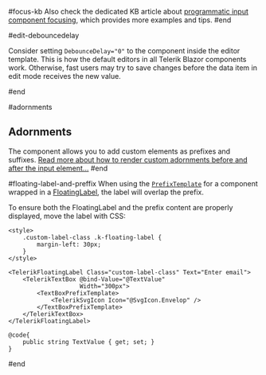 #focus-kb
Also check the dedicated KB article about [programmatic input component focusing](slug://inputs-kb-focus), which provides more examples and tips.
#end

#edit-debouncedelay

Consider setting `DebounceDelay="0"` to the component inside the editor template. This is how the default editors in all Telerik Blazor components work. Otherwise, fast users may try to save changes before the data item in edit mode receives the new value.

#end

#adornments
## Adornments

The component allows you to add custom elements as prefixes and suffixes. [Read more about how to render custom adornments before and after the input element...](slug://common-features/input-adornments)
#end
 
#floating-label-and-preffix
When using the [`PrefixTemplate`](slug://common-features/input-adornments#adding-a-prefix-adornment) for a component wrapped in a [FloatingLabel](slug://floatinglabel-overview), the label will overlap the prefix.

To ensure both the FloatingLabel and the prefix content are properly displayed, move the label with CSS:

````RAZOR
<style>
    .custom-label-class .k-floating-label {
        margin-left: 30px;
    }
</style>

<TelerikFloatingLabel Class="custom-label-class" Text="Enter email">
    <TelerikTextBox @bind-Value="@TextValue"
                    Width="300px">
        <TextBoxPrefixTemplate>
            <TelerikSvgIcon Icon="@SvgIcon.Envelop" />
        </TextBoxPrefixTemplate>
    </TelerikTextBox>
</TelerikFloatingLabel>

@code{
    public string TextValue { get; set; }
}
````
#end